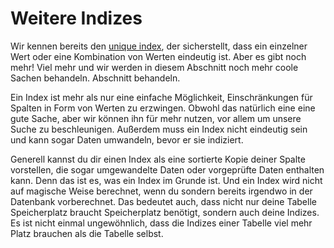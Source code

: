# Weitere Indizes

Wir kennen bereits den [unique index](data_consistency/unique_indice.md), der sicherstellt, dass ein einzelner Wert oder eine 
Kombination von Werten eindeutig ist. Aber es gibt noch mehr! Viel mehr und wir werden in diesem Abschnitt noch mehr coole Sachen behandeln. 
Abschnitt behandeln.

Ein Index ist mehr als nur eine einfache Möglichkeit, Einschränkungen für Spalten in Form von Werten zu erzwingen. Obwohl das natürlich eine 
eine gute Sache, aber wir können ihn für mehr nutzen, vor allem um unsere Suche zu beschleunigen. Außerdem muss ein Index nicht eindeutig sein 
und kann sogar Daten umwandeln, bevor er sie indiziert.

Generell kannst du dir einen Index als eine sortierte Kopie deiner Spalte vorstellen, die sogar umgewandelte 
Daten oder vorgeprüfte Daten enthalten kann. Denn das ist es, was ein Index im Grunde ist. Und ein Index wird nicht auf magische Weise berechnet, wenn du 
sondern bereits irgendwo in der Datenbank vorberechnet. Das bedeutet auch, dass nicht nur deine Tabelle Speicherplatz braucht 
Speicherplatz benötigt, sondern auch deine Indizes. Es ist nicht einmal ungewöhnlich, dass die Indizes einer Tabelle viel mehr Platz brauchen als 
die Tabelle selbst.
